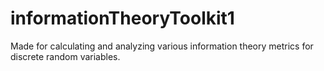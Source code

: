 # informationTheoryToolkit1
 Made for calculating and analyzing various information theory metrics for discrete random variables.
